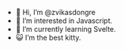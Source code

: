 - 👋 Hi, I’m @zvikasdongre
- 👀 I’m interested in Javascript.
- 🌱 I’m currently learning Svelte.
- 😺 I’m the best kitty.

<!---
zvikasdongre/zvikasdongre is a ✨ special ✨ repository because its `README.md` (this file) appears on your GitHub profile.
You can click the Preview link to take a look at your changes.
--->
